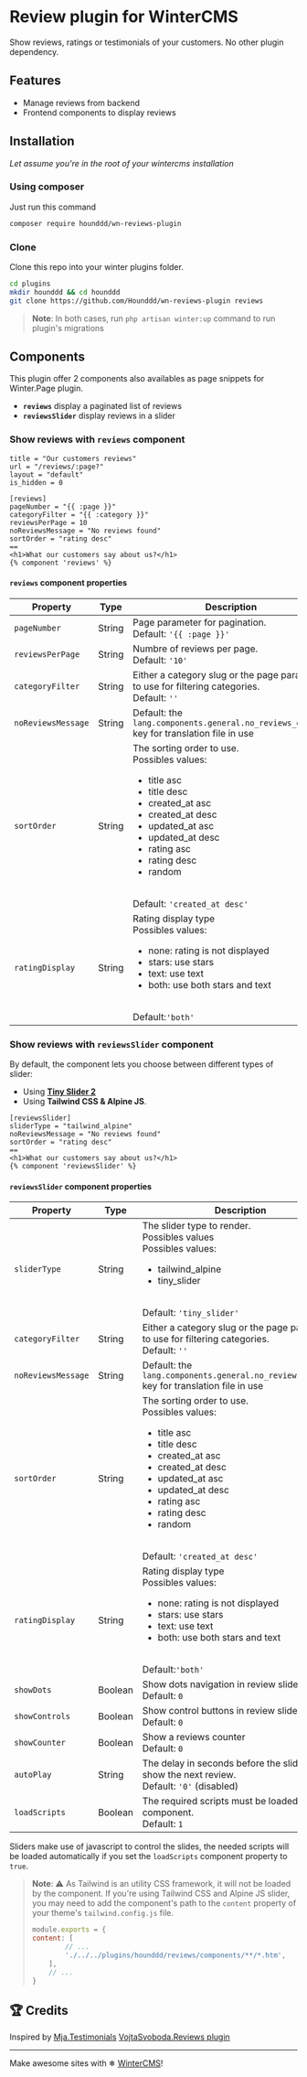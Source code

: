 # Review plugin for WinterCMS

Show reviews, ratings or testimonials of your customers. No other plugin dependency.

## Features
* Manage reviews from backend
* Frontend components to display reviews

## Installation
*Let assume you're in the root of your wintercms installation*

### Using composer
Just run this command
```bash
composer require hounddd/wn-reviews-plugin
```

### Clone
Clone this repo into your winter plugins folder.

```bash
cd plugins
mkdir hounddd && cd hounddd
git clone https://github.com/Hounddd/wn-reviews-plugin reviews
```

> **Note**:
> In both cases, run `php artisan winter:up` command to run plugin's migrations

## Components
This plugin offer 2 components also availables as page snippets for Winter.Page plugin.
* **`reviews`** display a paginated list of reviews
* **`reviewsSlider`** display reviews in a slider

### Show reviews with `reviews` component

```twig
title = "Our customers reviews"
url = "/reviews/:page?"
layout = "default"
is_hidden = 0

[reviews]
pageNumber = "{{ :page }}"
categoryFilter = "{{ :category }}"
reviewsPerPage = 10
noReviewsMessage = "No reviews found"
sortOrder = "rating desc"
==
<h1>What our customers say about us?</h1>
{% component 'reviews' %}
```
#### **`reviews` component  properties**

| Property | Type | Description |
| --- | --- | --- |
| `pageNumber` | String | Page parameter for pagination.<br>Default: `'{{ :page }}'` |
| `reviewsPerPage` | String | Numbre of reviews per page.<br>Default: `'10'` |
| `categoryFilter` | String | Either a category slug or the page parameter to use for filtering categories.<br>Default: `''` |
| `noReviewsMessage` | String | Default: the `lang.components.general.no_reviews_default` key for translation file in use |
| `sortOrder` | String | The sorting order to use.<br>Possibles values: <ul><li>title asc</li><li>title desc</li><li>created_at asc</li><li>created_at desc</li><li>updated_at asc</li><li>updated_at desc</li><li>rating asc</li><li>rating desc</li><li>random</li></ul><br>Default: `'created_at desc'` |
| `ratingDisplay` | String | Rating display type<br>Possibles values: <ul><li>none: rating is not displayed</li><li>stars: use stars</li><li>text: use text</li><li>both: use both stars and text</li></ul><br>Default:`'both'` |

### Show reviews with `reviewsSlider` component

By default, the component lets you choose between different types of slider:
 - Using **[Tiny Slider 2](https://github.com/ganlanyuan/tiny-slider)**
 - Using **Tailwind CSS & Alpine JS**.

```twig
[reviewsSlider]
sliderType = "tailwind_alpine"
noReviewsMessage = "No reviews found"
sortOrder = "rating desc"
==
<h1>What our customers say about us?</h1>
{% component 'reviewsSlider' %}
```
#### **`reviewsSlider` component  properties**

| Property | Type | Description |
| --- | --- | --- |
| `sliderType` | String | The slider type to render.<br>Possibles values<br>Possibles values:<ul><li>tailwind_alpine</li><li>tiny_slider</li></ul><br>Default: `'tiny_slider'` |
| `categoryFilter` | String | Either a category slug or the page parameter to use for filtering categories.<br>Default: `''` |
| `noReviewsMessage` | String | Default: the `lang.components.general.no_reviews_default` key for translation file in use |
| `sortOrder` | String | The sorting order to use.<br>Possibles values: <ul><li>title asc</li><li>title desc</li><li>created_at asc</li><li>created_at desc</li><li>updated_at asc</li><li>updated_at desc</li><li>rating asc</li><li>rating desc</li><li>random</li></ul><br>Default: `'created_at desc'` |
| `ratingDisplay` | String | Rating display type<br>Possibles values: <ul><li>none: rating is not displayed</li><li>stars: use stars</li><li>text: use text</li><li>both: use both stars and text</li></ul><br>Default:`'both'` |
| `showDots` | Boolean | Show dots navigation in review slider<br>Default: `0` |
| `showControls` | Boolean | Show control buttons in review slider<br>Default: `0` |
| `showCounter` | Boolean | Show a reviews counter<br>Default: `0` |
| `autoPlay` | String |The delay in seconds before the slider must show the next review.<br>Default: `'0'` (disabled) |
| `loadScripts` | Boolean | The required scripts must be loaded by the component.<br>Default: `1` |


Sliders make use of javascript to control the slides, the needed scripts will be loaded automatically if you set the `loadScripts` component property to `true`.

> **Note**:
> ⚠ As Tailwind is an utility CSS framework, it will not be loaded by the component.
> If you're using Tailwind CSS and Alpine JS slider, you may need to add the component's path to the `content` property of your theme's `tailwind.config.js` file.
> ```js
> module.exports = {
> content: [
>         // ...
>         './../../plugins/hounddd/reviews/components/**/*.htm',
>     ],
>     // ...
> }
> ```

## 🏆 Credits

Inspired by [Mja.Testimonials](https://github.com/MatissJanis/oc-testimonials) [VojtaSvoboda.Reviews plugin](https://github.com/vojtasvoboda/oc-reviews-plugin)

***
Make awesome sites with ❄ [WinterCMS](https://wintercms.com)!
